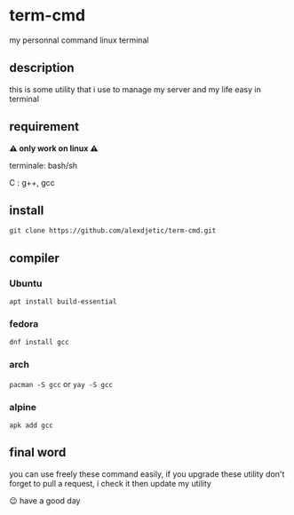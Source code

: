 # term-cmd
<p>my personnal command linux terminal</p>

## description
<p>this is some utility that i use to manage my server and my life easy in terminal </p>

## requirement
<strong> ⚠ only work on linux ⚠ </strong>

<p>terminale: bash/sh<p>
<p>C : g++, gcc</p>

## install
`git clone https://github.com/alexdjetic/term-cmd.git`

## compiler

### Ubuntu
`apt install build-essential`

### fedora
`dnf install gcc`

### arch
`pacman -S gcc`
or
`yay -S gcc`

### alpine
`apk add gcc`

## final word
<p> you can use freely these command easily, if you upgrade these utility don't forget to pull a request, i check it then update my utility </p>
<p> 😉 have a good day</p>
